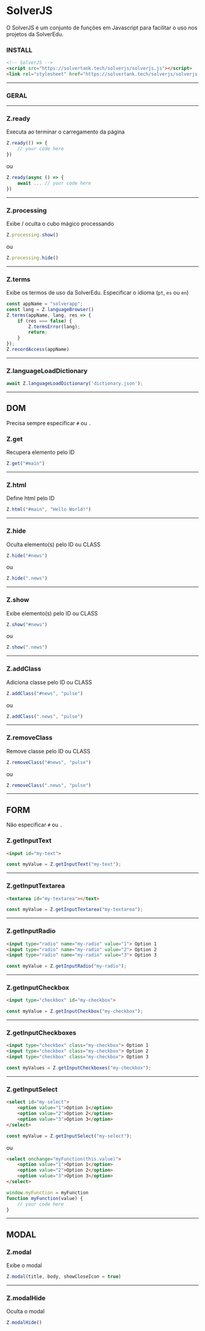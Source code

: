 # SolverJS

O SolverJS é um conjunto de funções em Javascript para facilitar o uso nos projetos da SolverEdu.

### INSTALL

```html
<!-- SolverJS -->
<script src="https://solvertank.tech/solverjs/solverjs.js"></script>
<link rel="stylesheet" href="https://solvertank.tech/solverjs/solverjs.css">
```

---

### GERAL

---

### Z.ready

Executa ao terminar o carregamento da página

```javascript
Z.ready(() => {
	// your code here
})
```

ou

```javascript
Z.ready(async () => {
    await ... // your code here
})
```

---

### Z.processing

Exibe / oculta o cubo mágico processando

```javascript
Z.processing.show()
```

ou

```javascript
Z.processing.hide()
```

---

### Z.terms

Exibe os termos de uso da SolverEdu.
Especificar o idioma (``pt``, ``es`` ou ``en``)

```javascript
const appName = "solverapp";
const lang = Z.languageBrowser() 
Z.terms(appName, lang, res => {
    if (res === false) {
        Z.termsError(lang);
        return;
    }
});
Z.recordAccess(appName)

```

---

### Z.languageLoadDictionary

```javascript
await Z.languageLoadDictionary('dictionary.json');
```

---

## DOM

Precisa sempre especificar ``#`` ou ``.``

### Z.get

Recupera elemento pelo ID

```javascript
Z.get("#main")
```

---

### Z.html

Define html pelo ID

```javascript
Z.html("#main", "Hello World!")
```

---

### Z.hide

Oculta elemento(s) pelo ID ou CLASS

```javascript
Z.hide("#news")
```

ou

```javascript
Z.hide(".news")
```

---

### Z.show

Exibe elemento(s) pelo ID ou CLASS

```javascript
Z.show("#news")
```

ou

```javascript
Z.show(".news")
```

---

### Z.addClass

Adiciona classe pelo ID ou CLASS

```javascript
Z.addClass("#news", "pulse")
```

ou

```javascript
Z.addClass(".news", "pulse")
```

---

### Z.removeClass

Remove classe pelo ID ou CLASS

```javascript
Z.removeClass("#news", "pulse")
```

ou

```javascript
Z.removeClass(".news", "pulse")
```

---

## FORM

Não especificar ``#`` ou ``.``

### Z.getInputText

```html
<input id="my-text">
```

```javascript
const myValue = Z.getInputText("my-text");
```

---

### Z.getInputTextarea

```html
<textarea id="my-textarea"></text> 
```

```javascript
const myValue = Z.getInputTextarea("my-textarea");
```

---

### Z.getInputRadio

```html
<input type="radio" name="my-radio" value="1"> Option 1 
<input type="radio" name="my-radio" value="2"> Option 2 
<input type="radio" name="my-radio" value="3"> Option 3
```

```javascript
const myValue = Z.getInputRadio("my-radio");
```

---

### Z.getInputCheckbox

```html
<input type="checkbox" id="my-checkbox">
```

```javascript
const myValue = Z.getInputCheckbox("my-checkbox");
```

---

### Z.getInputCheckboxes

```html
<input type="checkbox" class="my-checkbox"> Option 1
<input type="checkbox" class="my-checkbox"> Option 2
<input type="checkbox" class="my-checkbox"> Option 3
```

```javascript
const myValues = Z.getInputCheckboxes("my-checkbox");
```

---

### Z.getInputSelect

```html
<select id="my-select">
    <option value="1">Option 1</option>
    <option value="2">Option 2</option>
    <option value="3">Option 3</option>
</select>
```

```javascript
const myValue = Z.getInputSelect("my-select");
```

ou

```html
<select onchange="myFunction(this.value)">
    <option value="1">Option 1</option>
    <option value="2">Option 2</option>
    <option value="3">Option 3</option>
</select>
```

```javascript
window.myFunction = myFunction
function myFunction(value) {
    // your code here
}
```

---

## MODAL

### Z.modal

Exibe o modal

```javascript
Z.modal(title, body, showCloseIcon = true)
```

---

### Z.modalHide

Oculta o modal

```javascript
Z.modalHide()
```
